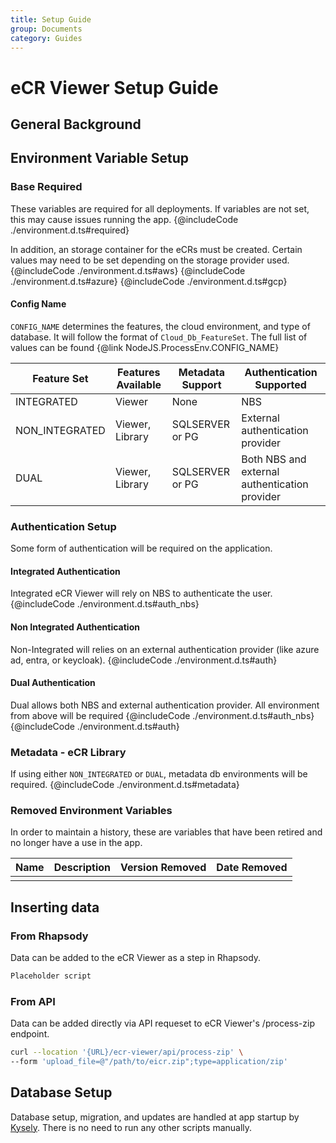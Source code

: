 ```yaml
---
title: Setup Guide
group: Documents
category: Guides
---
```


# eCR Viewer Setup Guide

## General Background

## Environment Variable Setup

### Base Required

These variables are required for all deployments. If variables are not set, this may cause issues running the app.
{@includeCode ./environment.d.ts#required}

In addition, an storage container for the eCRs must be created. Certain values may need to be set depending on the storage provider used.
{@includeCode ./environment.d.ts#aws}
{@includeCode ./environment.d.ts#azure}
{@includeCode ./environment.d.ts#gcp}

#### Config Name

`CONFIG_NAME` determines the features, the cloud environment, and type of database. It will follow the format of `Cloud_Db_FeatureSet`. The full list of values can be found {@link NodeJS.ProcessEnv.CONFIG_NAME}

| Feature Set    | Features Available | Metadata Support | Authentication Supported                      |
| -------------- | ------------------ | ---------------- | --------------------------------------------- |
| INTEGRATED     | Viewer             | None             | NBS                                           |
| NON_INTEGRATED | Viewer, Library    | SQLSERVER or PG  | External authentication provider              |
| DUAL           | Viewer, Library    | SQLSERVER or PG  | Both NBS and external authentication provider |

### Authentication Setup

Some form of authentication will be required on the application.

#### Integrated Authentication

Integrated eCR Viewer will rely on NBS to authenticate the user.
{@includeCode ./environment.d.ts#auth_nbs}

#### Non Integrated Authentication

Non-Integrated will relies on an external authentication provider (like azure ad, entra, or keycloak).
{@includeCode ./environment.d.ts#auth}

#### Dual Authentication

Dual allows both NBS and external authentication provider. All environment from above will be required
{@includeCode ./environment.d.ts#auth_nbs}
{@includeCode ./environment.d.ts#auth}

### Metadata - eCR Library

If using either `NON_INTEGRATED` or `DUAL`, metadata db environments will be required.
{@includeCode ./environment.d.ts#metadata}

### Removed Environment Variables

In order to maintain a history, these are variables that have been retired and no longer have a use in the app.

| Name | Description | Version Removed | Date Removed |
| ---- | ----------- | --------------- | ------------ |
|      |             |                 |              |

## Inserting data

### From Rhapsody

Data can be added to the eCR Viewer as a step in Rhapsody.

```js
Placeholder script
```

### From API

Data can be added directly via API requeset to eCR Viewer's /process-zip endpoint.

```bash
curl --location '{URL}/ecr-viewer/api/process-zip' \
--form 'upload_file=@"/path/to/eicr.zip";type=application/zip'
```

## Database Setup

Database setup, migration, and updates are handled at app startup by [Kysely](https://kysely.dev/docs/migrations). There is no need to run any other scripts manually.
